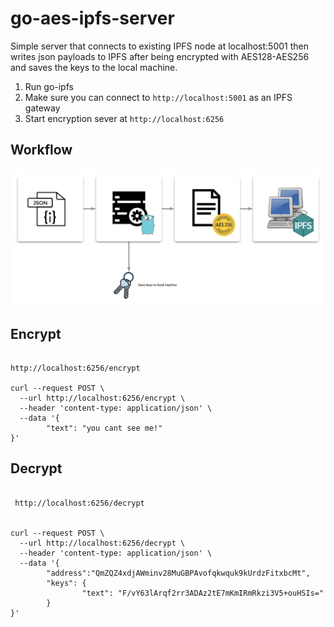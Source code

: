 # go-aes-ipfs-server

Simple server that connects to existing IPFS node at localhost:5001 then writes json payloads to IPFS after being encrypted with AES128-AES256 and saves the keys to the local machine.

1. Run go-ipfs
2. Make sure you can connect to `http://localhost:5001` as an IPFS gateway
3. Start encryption sever at `http://localhost:6256`

## Workflow
![Basic Program Workflow](workflow.png)


## Encrypt
```

http://localhost:6256/encrypt

curl --request POST \
  --url http://localhost:6256/encrypt \
  --header 'content-type: application/json' \
  --data '{
        "text": "you cant see me!"
}'

```

## Decrypt
```

 http://localhost:6256/decrypt


curl --request POST \
  --url http://localhost:6256/decrypt \
  --header 'content-type: application/json' \
  --data '{
        "address":"QmZQZ4xdjAWminv28MuGBPAvofqkwquk9kUrdzFitxbcMt",
        "keys": {
                "text": "F/vY63lArqf2rr3ADAz2tE7mKmIRmRkzi3V5+ouHSIs="
        }
}'

```
